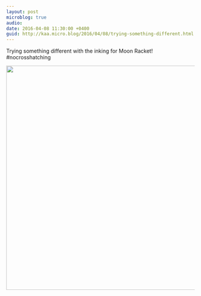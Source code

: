 ```yaml
---
layout: post
microblog: true
audio: 
date: 2016-04-08 11:30:00 +0400
guid: http://kaa.micro.blog/2016/04/08/trying-something-different.html
---
```

Trying something different with the inking for Moon Racket! #nocrosshatching

<img src="https://micro.kaa.bz/uploads/2018/c8e9ae0059.jpg" width="600" height="600" />
